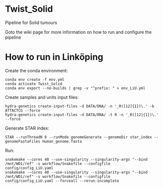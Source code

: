 # Twist_Solid
Pipeline for Solid tumours

Goto the wiki page for more information on how to run and configure the pipeline


# How to run in Linköping
Create the conda environment:
```
conda env create -f env.yml
conda activate Twist_Solid
conda env export --no-builds | grep -v "^prefix: " > env_LiU.yml
```

Create samples and units input files:
```
hydra-genetics create-input-files -d DATA/DNA/ -n '_R([12]{1})\.' -b ATTACTCG --force
hydra-genetics create-input-files -d DATA/RNA/ -t R -n '_R([12]{1})\.' --force
```

Generate STAR index:
```
STAR --runThreadN 8 --runMode genomeGenerate --genomeDir star_index --genomeFastaFiles Human_genome.fasta
```

Run:
```
snakemake --cores 48 --use-singularity --singularity-args "--bind /mnt/WD1/ref" -s workflow/Snakefile --configfile config/config_LiU.yaml
snakemake --cores 48 --use-singularity --singularity-args "--bind /mnt/WD1/ref" -s workflow/Snakefile --configfile config/config_LiU.yaml --forceall --rerun-incomplete
```

